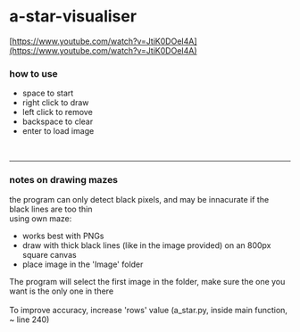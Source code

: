 # a-star-visualiser
[https://www.youtube.com/watch?v=JtiK0DOeI4A](https://www.youtube.com/watch?v=JtiK0DOeI4A) <br>

### how to use
- space to start
- right click to draw
- left click to remove
- backspace to clear
- enter to load image

<br><hr>

### notes on drawing mazes
the program can only detect black pixels, and may be innacurate if the black lines are too thin <br>
using own maze:
- works best with PNGs
- draw with thick black lines (like in the image provided) on an 800px square canvas
- place image in the 'Image' folder

The program will select the first image in the folder, make sure the one you want is the only one in there
<br><br>
To improve accuracy, increase 'rows' value (a_star.py, inside main function, ~ line 240)

